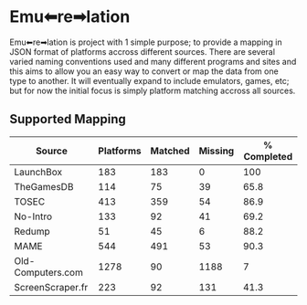 # Emu⬅re➡lation
Emu⬅re➡lation is project with 1 simple purpose; to provide a mapping in JSON format of platforms accross different sources.  There are several varied naming conventions used and many different programs and sites and this aims to allow you an easy way to convert or map the data from one type to another.  It will eventually expand to include emulators, games, etc; but for now the initial focus is simply platform matching accross all sources. 



## Supported Mapping 

| Source | Platforms | Matched | Missing | % Completed |
|--|--|--|--|--|
| LaunchBox | 183 | 183 | 0 | 100 |
| TheGamesDB | 114 | 75 | 39 | 65.8 |
| TOSEC | 413 | 359 | 54 | 86.9 |
| No-Intro | 133 | 92 | 41 | 69.2 |
| Redump | 51 | 45 | 6 | 88.2 |
| MAME | 544 | 491 | 53 | 90.3 |
| Old-Computers.com | 1278 | 90 | 1188 | 7 |
| ScreenScraper.fr | 223 | 92 | 131 | 41.3 |


